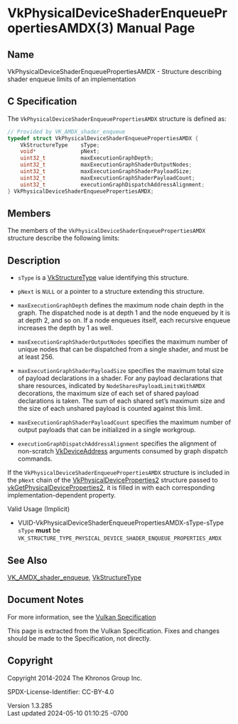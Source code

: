 # VkPhysicalDeviceShaderEnqueuePropertiesAMDX(3) Manual Page

## Name

VkPhysicalDeviceShaderEnqueuePropertiesAMDX - Structure describing
shader enqueue limits of an implementation



## <a href="#_c_specification" class="anchor"></a>C Specification

The `VkPhysicalDeviceShaderEnqueuePropertiesAMDX` structure is defined
as:

``` c
// Provided by VK_AMDX_shader_enqueue
typedef struct VkPhysicalDeviceShaderEnqueuePropertiesAMDX {
    VkStructureType    sType;
    void*              pNext;
    uint32_t           maxExecutionGraphDepth;
    uint32_t           maxExecutionGraphShaderOutputNodes;
    uint32_t           maxExecutionGraphShaderPayloadSize;
    uint32_t           maxExecutionGraphShaderPayloadCount;
    uint32_t           executionGraphDispatchAddressAlignment;
} VkPhysicalDeviceShaderEnqueuePropertiesAMDX;
```

## <a href="#_members" class="anchor"></a>Members

The members of the `VkPhysicalDeviceShaderEnqueuePropertiesAMDX`
structure describe the following limits:

## <a href="#_description" class="anchor"></a>Description

- `sType` is a [VkStructureType](https://registry.khronos.org/vulkan/specs/1.3-extensions/man/html/VkStructureType.html) value identifying
  this structure.

- `pNext` is `NULL` or a pointer to a structure extending this
  structure.

- <span id="limits-maxExecutionGraphDepth"></span>
  `maxExecutionGraphDepth` defines the maximum node chain depth in the
  graph. The dispatched node is at depth 1 and the node enqueued by it
  is at depth 2, and so on. If a node enqueues itself, each recursive
  enqueue increases the depth by 1 as well.

- <span id="limits-maxExecutionGraphShaderOutputNodes"></span>
  `maxExecutionGraphShaderOutputNodes` specifies the maximum number of
  unique nodes that can be dispatched from a single shader, and must be
  at least 256.

- <span id="limits-maxExecutionGraphShaderPayloadSize"></span>
  `maxExecutionGraphShaderPayloadSize` specifies the maximum total size
  of payload declarations in a shader. For any payload declarations that
  share resources, indicated by `NodeSharesPayloadLimitsWithAMDX`
  decorations, the maximum size of each set of shared payload
  declarations is taken. The sum of each shared set’s maximum size and
  the size of each unshared payload is counted against this limit.

- <span id="limits-maxExecutionGraphShaderPayloadCount"></span>
  `maxExecutionGraphShaderPayloadCount` specifies the maximum number of
  output payloads that can be initialized in a single workgroup.

- <span id="limits-executionGraphDispatchAddressAlignment"></span>
  `executionGraphDispatchAddressAlignment` specifies the alignment of
  non-scratch [VkDeviceAddress](https://registry.khronos.org/vulkan/specs/1.3-extensions/man/html/VkDeviceAddress.html) arguments consumed
  by graph dispatch commands.

If the `VkPhysicalDeviceShaderEnqueuePropertiesAMDX` structure is
included in the `pNext` chain of the
[VkPhysicalDeviceProperties2](https://registry.khronos.org/vulkan/specs/1.3-extensions/man/html/VkPhysicalDeviceProperties2.html)
structure passed to
[vkGetPhysicalDeviceProperties2](https://registry.khronos.org/vulkan/specs/1.3-extensions/man/html/vkGetPhysicalDeviceProperties2.html),
it is filled in with each corresponding implementation-dependent
property.

Valid Usage (Implicit)

- <a href="#VUID-VkPhysicalDeviceShaderEnqueuePropertiesAMDX-sType-sType"
  id="VUID-VkPhysicalDeviceShaderEnqueuePropertiesAMDX-sType-sType"></a>
  VUID-VkPhysicalDeviceShaderEnqueuePropertiesAMDX-sType-sType  
  `sType` **must** be
  `VK_STRUCTURE_TYPE_PHYSICAL_DEVICE_SHADER_ENQUEUE_PROPERTIES_AMDX`

## <a href="#_see_also" class="anchor"></a>See Also

[VK_AMDX_shader_enqueue](https://registry.khronos.org/vulkan/specs/1.3-extensions/man/html/VK_AMDX_shader_enqueue.html),
[VkStructureType](https://registry.khronos.org/vulkan/specs/1.3-extensions/man/html/VkStructureType.html)

## <a href="#_document_notes" class="anchor"></a>Document Notes

For more information, see the <a
href="https://registry.khronos.org/vulkan/specs/1.3-extensions/html/vkspec.html#VkPhysicalDeviceShaderEnqueuePropertiesAMDX"
target="_blank" rel="noopener">Vulkan Specification</a>

This page is extracted from the Vulkan Specification. Fixes and changes
should be made to the Specification, not directly.

## <a href="#_copyright" class="anchor"></a>Copyright

Copyright 2014-2024 The Khronos Group Inc.

SPDX-License-Identifier: CC-BY-4.0

Version 1.3.285  
Last updated 2024-05-10 01:10:25 -0700

